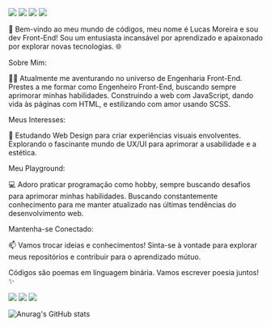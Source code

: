 <img loading="lazy" src="https://img.shields.io/badge/Figma-F24E1E?style=for-the-badge&logo=figma&logoColor=white"/> <img loading="lazy" src="https://camo.githubusercontent.com/84372c7d2f1a7308844360ecad82d49b3f6cbc068a0c5e31aeea6ca5344b77ba/68747470733a2f2f696d672e736869656c64732e696f2f62616467652f4a6176615363726970742d4637444631453f7374796c653d666f722d7468652d6261646765266c6f676f3d6a617661736372697074266c6f676f436f6c6f723d626c61636b"/> <img loading="lazy" src="https://camo.githubusercontent.com/472c222e8f240a48ae51cd9b082a1b857be809dcd851a25150890c2da50c13a5/68747470733a2f2f696d672e736869656c64732e696f2f62616467652f435353332d3135373242363f7374796c653d666f722d7468652d6261646765266c6f676f3d63737333266c6f676f436f6c6f723d7768697465"/> <img loading="lazy" src="https://camo.githubusercontent.com/bfe6a48836e87b13a16f1f56f88fee428475c2ac29247992ec9b8bcc7154f881/68747470733a2f2f696d672e736869656c64732e696f2f62616467652f48544d4c352d4533344632363f7374796c653d666f722d7468652d6261646765266c6f676f3d68746d6c35266c6f676f436f6c6f723d7768697465"/>

🚀 Bem-vindo ao meu mundo de códigos, meu nome é Lucas Moreira e sou dev Front-End! Sou um entusiasta incansável por aprendizado e apaixonado por explorar novas tecnologias. 🌐


Sobre Mim:

👨‍💻 Atualmente me aventurando no universo de Engenharia Front-End. Prestes a me formar como Engenheiro Front-End, buscando sempre aprimorar minhas habilidades. Construindo a web com JavaScript, dando vida às páginas com HTML, e estilizando com amor usando SCSS.


Meus Interesses:

🎨 Estudando Web Design para criar experiências visuais envolventes. Explorando o fascinante mundo de UX/UI para aprimorar a usabilidade e a estética.


Meu Playground:

💻 Adoro praticar programação como hobby, sempre buscando desafios para aprimorar minhas habilidades. Buscando constantemente conhecimento para me manter atualizado nas últimas tendências do desenvolvimento web.


Mantenha-se Conectado:

📫 Vamos trocar ideias e conhecimentos! Sinta-se à vontade para explorar meus repositórios e contribuir para o aprendizado mútuo.


Códigos são poemas em linguagem binária. Vamos escrever poesia juntos! ✨

<div>
<a href="https://instagram.com/lucazmoreira_" target="_blank"><img loading="lazy" src="https://img.shields.io/badge/-Instagram-%23E4405F?style=for-the-badge&logo=instagram&logoColor=white" target="_blank"></a> <a href = "mailto:lucazmoreira@gmail.com"><img loading="lazy" src="https://img.shields.io/badge/Gmail-D14836?style=for-the-badge&logo=gmail&logoColor=white" target="_blank"></a> <a href="https://www.linkedin.com/in/lucasr-moreira" target="_blank"><img loading="lazy" src="https://img.shields.io/badge/-LinkedIn-%230077B5?style=for-the-badge&logo=linkedin&logoColor=white" target="_blank"></a>   
</div>


![Anurag's GitHub stats](https://github-readme-stats.vercel.app/api?username=lucazmoreira&show_icons=true&theme=transparent)
